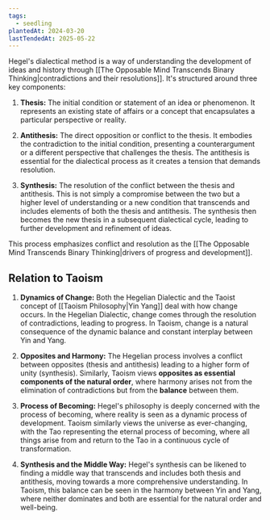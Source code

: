 ```yaml
---
tags:
  - seedling
plantedAt: 2024-03-20
lastTendedAt: 2025-05-22
---
```

Hegel's dialectical method is a way of understanding the development of ideas and history through [[The Opposable Mind Transcends Binary Thinking|contradictions and their resolutions]]. It's structured around three key components:

1. **Thesis:** The initial condition or statement of an idea or phenomenon. It represents an existing state of affairs or a concept that encapsulates a particular perspective or reality.

2. **Antithesis:** The direct opposition or conflict to the thesis. It embodies the contradiction to the initial condition, presenting a counterargument or a different perspective that challenges the thesis. The antithesis is essential for the dialectical process as it creates a tension that demands resolution.

3. **Synthesis:** The resolution of the conflict between the thesis and antithesis. This is not simply a compromise between the two but a higher level of understanding or a new condition that transcends and includes elements of both the thesis and antithesis. The synthesis then becomes the new thesis in a subsequent dialectical cycle, leading to further development and refinement of ideas.

This process emphasizes conflict and resolution as the [[The Opposable Mind Transcends Binary Thinking|drivers of progress and development]].

## Relation to Taoism

1. **Dynamics of Change:** Both the Hegelian Dialectic and the Taoist concept of [[Taoism Philosophy|Yin Yang]] deal with how change occurs. In the Hegelian Dialectic, change comes through the resolution of contradictions, leading to progress. In Taoism, change is a natural consequence of the dynamic balance and constant interplay between Yin and Yang.

2. **Opposites and Harmony:** The Hegelian process involves a conflict between opposites (thesis and antithesis) leading to a higher form of unity (synthesis). Similarly, Taoism views **opposites as essential components of the natural order**, where harmony arises not from the elimination of contradictions but from the **balance** between them.

3. **Process of Becoming:** Hegel's philosophy is deeply concerned with the process of becoming, where reality is seen as a dynamic process of development. Taoism similarly views the universe as ever-changing, with the Tao representing the eternal process of becoming, where all things arise from and return to the Tao in a continuous cycle of transformation.

4. **Synthesis and the Middle Way:** Hegel's synthesis can be likened to finding a middle way that transcends and includes both thesis and antithesis, moving towards a more comprehensive understanding. In Taoism, this balance can be seen in the harmony between Yin and Yang, where neither dominates and both are essential for the natural order and well-being.
